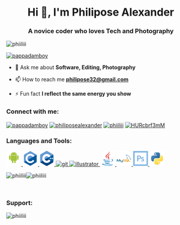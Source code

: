 <h1 align="center">Hi 👋, I'm Philipose Alexander</h1>
<h3 align="center">A novice coder who loves Tech and Photography</h3>

<p align="left"> <img src="https://komarev.com/ghpvc/?username=phiiliii&label=Profile%20views&color=03dd6d&style=flat" alt="phiiliii" /> </p>

<p align="left"> <a href="https://twitter.com/pappadamboy" target="blank"><img src="https://img.shields.io/twitter/follow/pappadamboy?logo=twitter&style=for-the-badge" alt="pappadamboy" /></a> </p>

- 💬 Ask me about **Software, Editing, Photography**

- 📫 How to reach me **philipose32@gmail.com**

- ⚡ Fun fact **I reflect the same energy you show**

<h3 align="left">Connect with me:</h3>
<p align="left">
<a href="https://twitter.com/pappadamboy" target="blank"><img align="center" src="https://raw.githubusercontent.com/rahuldkjain/github-profile-readme-generator/master/src/images/icons/Social/twitter.svg" alt="pappadamboy" height="30" width="40" /></a>
<a href="https://linkedin.com/in/philiposealexander" target="blank"><img align="center" src="https://raw.githubusercontent.com/rahuldkjain/github-profile-readme-generator/master/src/images/icons/Social/linked-in-alt.svg" alt="philiposealexander" height="30" width="40" /></a>
<a href="https://instagram.com/phiiliii" target="blank"><img align="center" src="https://raw.githubusercontent.com/rahuldkjain/github-profile-readme-generator/master/src/images/icons/Social/instagram.svg" alt="phiiliii" height="30" width="40" /></a>
<a href="https://discord.gg/HURcbrf3mM" target="blank"><img align="center" src="https://raw.githubusercontent.com/rahuldkjain/github-profile-readme-generator/master/src/images/icons/Social/discord.svg" alt="HURcbrf3mM" height="30" width="40" /></a>
</p>

<h3 align="left">Languages and Tools:</h3>
<p align="left"> <a href="https://developer.android.com" target="_blank" rel="noreferrer"> <img src="https://raw.githubusercontent.com/devicons/devicon/master/icons/android/android-original-wordmark.svg" alt="android" width="40" height="40"/> </a> <a href="https://www.cprogramming.com/" target="_blank" rel="noreferrer"> <img src="https://raw.githubusercontent.com/devicons/devicon/master/icons/c/c-original.svg" alt="c" width="40" height="40"/> </a> <a href="https://www.w3schools.com/cpp/" target="_blank" rel="noreferrer"> <img src="https://raw.githubusercontent.com/devicons/devicon/master/icons/cplusplus/cplusplus-original.svg" alt="cplusplus" width="40" height="40"/> </a> <a href="https://git-scm.com/" target="_blank" rel="noreferrer"> <img src="https://www.vectorlogo.zone/logos/git-scm/git-scm-icon.svg" alt="git" width="40" height="40"/> </a> <a href="https://www.adobe.com/in/products/illustrator.html" target="_blank" rel="noreferrer"> <img src="https://www.vectorlogo.zone/logos/adobe_illustrator/adobe_illustrator-icon.svg" alt="illustrator" width="40" height="40"/> </a> <a href="https://www.java.com" target="_blank" rel="noreferrer"> <img src="https://raw.githubusercontent.com/devicons/devicon/master/icons/java/java-original.svg" alt="java" width="40" height="40"/> </a> <a href="https://www.mysql.com/" target="_blank" rel="noreferrer"> <img src="https://raw.githubusercontent.com/devicons/devicon/master/icons/mysql/mysql-original-wordmark.svg" alt="mysql" width="40" height="40"/> </a> <a href="https://www.photoshop.com/en" target="_blank" rel="noreferrer"> <img src="https://raw.githubusercontent.com/devicons/devicon/master/icons/photoshop/photoshop-line.svg" alt="photoshop" width="40" height="40"/> </a> <a href="https://www.python.org" target="_blank" rel="noreferrer"> <img src="https://raw.githubusercontent.com/devicons/devicon/master/icons/python/python-original.svg" alt="python" width="40" height="40"/> </a> </p>

<p><img align="left" src="https://github-readme-stats.vercel.app/api/top-langs?username=phiiliii&show_icons=true&theme=dracula&locale=en&layout=compact" alt="phiiliii" /></p>

<p>&nbsp;<img align="left" src="https://github-readme-stats.vercel.app/api?username=phiiliii&show_icons=true&theme=tokyonight&locale=en" alt="phiiliii" /></p>
<br>


<h3 align="left">Support:</h3>
<p><a href="https://www.buymeacoffee.com/phiiliii"> <img align="left" src="https://cdn.buymeacoffee.com/buttons/v2/default-yellow.png" height="50" width="210" alt="phiiliii" /></a></p><br><br>
